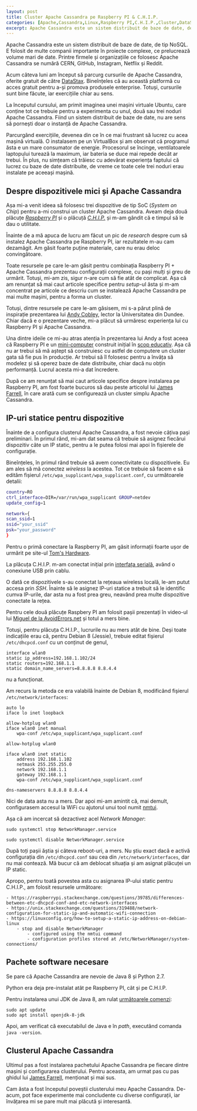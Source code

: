 ```yaml
---
layout: post
title: Cluster Apache Cassandra pe Raspberry PI & C.H.I.P.
categories: [Apache,Cassandra,Linux,Raspberry PI,C.H.I.P.,Cluster,DataStax]
excerpt: Apache Cassandra este un sistem distribuit de baze de date, de tip NoSQL. E folosit de multe companii importante în proiecte complexe, ce prelucrează volume mari de date. Printre firmele și organizațiile ce folosesc Apache Cassandra se numără CERN, GitHub, Instagram, Netflix și Reddit.
---
```


Apache Cassandra este un sistem distribuit de baze de date, de tip NoSQL. E folosit de multe companii importante în proiecte complexe, ce prelucrează volume mari de date. Printre firmele și organizațiile ce folosesc Apache Cassandra se numără CERN, GitHub, Instagram, Netflix și Reddit.

Acum câteva luni am început să parcurg cursurile de Apache Cassandra, oferite gratuit de către [DataStax](https://academy.datastax.com). Bineînțeles că au această platformă cu acces gratuit pentru a-și promova produsele enterprise. Totuși, cursurile sunt bine făcute, iar exercițiile chiar au sens.

La începutul cursului, am primit imaginea unei mașini virtuale Ubuntu, care conține tot ce trebuie pentru a experimenta cu unul, două sau trei noduri Apache Cassandra. Fiind un sistem distribuit de baze de date, nu are sens să pornești doar o instanță de Apache Cassandra.

Parcurgând exercițiile, devenea din ce în ce mai frustrant să lucrez cu acea mașină virtuală. O instalasem pe un VirtualBox și am observat că programul ăsta e un mare consumator de energie. Procesorul se încinge, ventilatoarele laptopului turează la maximum, iar bateria se duce mai repede decât ar trebui. În plus, nu simțeam că trăiesc cu adevărat experiența faptului că lucrez cu baze de date distribuite, de vreme ce toate cele trei noduri erau instalate pe aceeași mașină.

## Despre dispozitivele mici și Apache Cassandra

Așa mi-a venit ideea să folosesc trei dispozitive de tip SoC (*System on Chip*) pentru a-mi construi un cluster Apache Cassandra. Aveam deja două plăcuțe [*Raspberry PI*](https://www.raspberrypi.org) și o plăcuță [*C.H.I.P.*](http://www.chip-community.org/index.php/Main_Page) și m-am gândit că e timpul să le dau o utilitate.

Înainte de a mă apuca de lucru am făcut un pic de *research* despre cum să instalez Apache Cassandra pe Raspberry PI, iar rezultatele m-au cam dezamăgit. Am găsit foarte puține materiale, care nu erau deloc convingătoare.

Toate resursele pe care le-am găsit pentru combinația Raspberry PI + Apache Cassandra prezentau configurații complexe, cu pași mulți și greu de urmărit. Totuși, mi-am zis, sigur n-are cum să fie atât de complicat. Așa că am renunțat să mai caut articole specifice pentru *setup*-ul ăsta și m-am concentrat pe articole ce descriu cum se instalează Apache Cassandra pe mai multe mașini, pentru a forma un cluster.

Totuși, dintre resursele pe care le-am găsisem, mi s-a părut plină de inspirație prezentarea lui [Andy Cobley](https://www.youtube.com/watch?v=OW-OFv-Pq2Y), lector la Universitatea din Dundee. Chiar dacă e o prezentare veche, mi-a plăcut să urmăresc experiența lui cu Raspberry PI și Apache Cassandra.

Una dintre ideile ce mi-au atras atenția în prezentarea lui Andy a fost aceea că Raspberry PI e un [mini-computer](https://opensource.com/resources/raspberry-pi) construit inițial în [scop educativ](https://www.youtube.com/watch?v=IWif9eBJCIA). Așa că nu ar trebui să mă aștept să construiesc cu astfel de computere un cluster gata să fie pus în producție. Ar trebui să îl folosesc pentru a învăța să modelez și să operez baze de date distribuite, chiar dacă nu obțin performanță. Lucrul acesta mi-a dat încredere.

După ce am renunțat să mai caut articole specifice despre instalarea pe Raspberry PI, am fost foarte bucuros să dau peste articolul lui [James Farrell](https://opensource.com/article/19/8/how-set-apache-cassandra-cluster), în care arată cum se configurează un cluster simplu Apache Cassandra.

## IP-uri statice pentru dispozitive

Înainte de a configura clusterul Apache Cassandra, a fost nevoie câțiva pași preliminari. În primul rând, mi-am dat seama că trebuie să asignez fiecărui dispozitiv câte un IP static, pentru a le putea folosi mai apoi în fișierele de configurație.

Bineînțeles, în primul rând trebuie să avem conectivitate cu dispozitivele. Eu am ales să mă conectez *wireless* la acestea. Tot ce trebuie  să facem e să edităm fișierul `/etc/wpa_supplicant/wpa_supplicant.conf`, cu următoarele detalii:

```bash
country=RO
ctrl_interface=DIR=/var/run/wpa_supplicant GROUP=netdev
update_config=1

network={
scan_ssid=1
ssid="your_ssid"
psk="your_password"
}
```

Pentru o primă conectare la Raspberry PI, am găsit informații foarte ușor de urmărit pe site-ul [Tom's Hardware](https://www.tomshardware.com/reviews/raspberry-pi-headless-setup-how-to,6028.html).

La plăcuța C.H.I.P. m-am conectat inițial prin [interfața serială](http://chip.jfpossibilities.com/docs/chip.html#control-chip-using-a-serial-terminal), având o conexiune USB prin cablu.

O dată ce dispozitivele s-au conectat la rețeaua wireless locală, le-am putut accesa prin *SSH*. Înainte să le asignez IP-uri statice a trebuit să le identific cumva IP-urile, dar asta nu a fost prea greu, neavând prea multe dispozitive conectate la rețea.

Pentru cele două plăcuțe Raspbery PI am folosit pașii prezentați în video-ul lui [Miguel de la AvoidErrors.net](https://www.youtube.com/watch?v=D1eD60_jhKI) și totul a mers bine.

Totuși, pentru plăcuța C.H.I.P., lucrurile nu au mers atât de bine. Deși toate indicațiile erau că, pentru Debian 8 (Jessie), trebuie editat fișierul `/etc/dhcpcd.conf` cu un conținut de genul,

```
interface wlan0
static ip_address=192.168.1.102/24
static routers=192.168.1.1
static domain_name_servers=8.8.8.8 8.8.4.4
```

nu a funcționat.

Am recurs la metoda ce era valabilă înainte de Debian 8, modificând fișierul `/etc/network/interfaces`:

```
auto lo
iface lo inet loopback

allow-hotplug wlan0
iface wlan0 inet manual
    wpa-conf /etc/wpa_supplicant/wpa_supplicant.conf

allow-hotplug wlan0

iface wlan0 inet static
    address 192.168.1.102
    netmask 255.255.255.0
    network 192.168.1.1
    gateway 192.168.1.1
    wpa-conf /etc/wpa_supplicant/wpa_supplicant.conf

dns-nameservers 8.8.8.8 8.8.4.4
```

Nici de data asta nu a mers. Dar apoi mi-am amintit că, mai demult, configurasem accesul la WiFi cu ajutorul unui tool numit [nmtui](http://www.chip-community.org/index.php/Turn_it_on#Configuring_WiFi).

Așa că am incercat să dezactivez acel *Network Manager*:

```
sudo systemctl stop NetworkManager.service

sudo systemctl disable NetworkManager.service
```

După toți pașii ăștia și câteva reboot-uri, a mers. Nu știu exact dacă e activă configurația din `/etc/dhcpcd.conf` sau cea din `/etc/network/interfaces`, dar nu mai contează. Mă bucur că am deblocat situația și am asignat plăcuței un IP static.

Apropo, pentru toată povestea asta cu asignarea IP-ului static pentru C.H.I.P., am folosit resursele următoare:

	- https://raspberrypi.stackexchange.com/questions/39785/differences-between-etc-dhcpcd-conf-and-etc-network-interfaces
	- https://unix.stackexchange.com/questions/319488/network-configuration-for-static-ip-and-automatic-wifi-connection
	- https://linuxconfig.org/how-to-setup-a-static-ip-address-on-debian-linux
		- stop and disable NetworkManager
			- configured using the nmtui command
			- configuration profiles stored at /etc/NetworkManager/system-connections/

## Pachete software necesare

Se pare că Apache Cassandra are nevoie de Java 8 și Python 2.7.

Python era deja pre-instalat atât pe Raspberry PI, cât și pe C.H.I.P.

Pentru instalarea unui JDK de Java 8, am rulat [următoarele comenzi](https://linuxize.com/post/install-java-on-raspberry-pi/):

```
sudo apt update
sudo apt install openjdk-8-jdk
```

Apoi, am verificat că executabilul de Java e în *path*, executând comanda `java -version`.

## Clusterul Apache Cassandra

Ultimul pas a fost instalarea pachetului Apache Cassandra pe fiecare dintre mașini și configurarea clusterului.
Pentru aceasta, am urmat pas cu pas ghidul lui [James Farrell](https://opensource.com/article/19/8/how-set-apache-cassandra-cluster), menționat și mai sus.

Cam ăsta a fost începutul poveștii clusterului meu Apache Cassandra. De-acum, pot face experimente mai concludente cu diverse configurații, iar învățarea mi se pare mult mai plăcută și interesantă.
